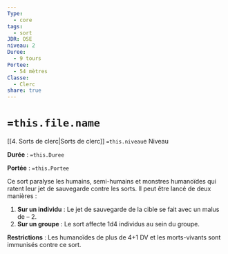 ```yaml
---
Type:
  - core
tags:
  - sort
JDR: OSE
niveau: 2
Duree:
  - 9 tours
Portee:
  - 54 mètres
Classe:
  - Clerc
share: true
---
```

# `=this.file.name`  

[[4. Sorts de clerc|Sorts de clerc]] `=this.niveau`e Niveau

**Durée** : `=this.Duree` 

**Portée** : `=this.Portee`

Ce sort paralyse les humains, semi-humains et monstres humanoïdes qui ratent leur jet de sauvegarde contre les sorts. Il peut être lancé de deux manières :

1. **Sur un individu** : Le jet de sauvegarde de la cible se fait avec un malus de – 2.
2. **Sur un groupe** : Le sort affecte 1d4 individus au sein du groupe.

**Restrictions** : Les humanoïdes de plus de 4+1 DV et les morts-vivants sont immunisés contre ce sort.